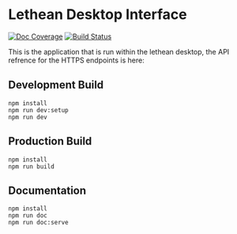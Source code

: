 # Lethean Desktop Interface
[![Doc Coverage](https://letheanvpn.github.io/gui-interface/images/coverage-badge-documentation.svg "Doc Coverage")](https://letheanvpn.github.io/app)
[![Build Status](https://github.com/letheanVPN/app/actions/workflows/angular-build.yml/badge.svg)](https://github.com/letheanVPN/app/actions/workflows/angular-build.yml)

This is the application that is run within the lethean desktop, the API refrence for the HTTPS endpoints is here:

## Development Build

```shell
npm install
npm run dev:setup
npm run dev
```

## Production Build

```shell
npm install
npm run build
```

## Documentation

```shell
npm install
npm run doc
npm run doc:serve
```
